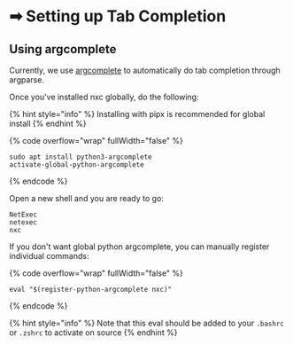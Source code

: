 # ➡ Setting up Tab Completion

## Using argcomplete

Currently, we use [argcomplete](https://github.com/kislyuk/argcomplete) to automatically do tab completion through argparse.

Once you've installed nxc globally, do the following:

{% hint style="info" %}
Installing with pipx is recommended for global install
{% endhint %}

{% code overflow="wrap" fullWidth="false" %}
```
sudo apt install python3-argcomplete
activate-global-python-argcomplete
```
{% endcode %}

Open a new shell and you are ready to go:

```
NetExec
netexec
nxc
```

If you don't want global python argcomplete, you can manually register individual commands:

{% code overflow="wrap" fullWidth="false" %}
```
eval "$(register-python-argcomplete nxc)"
```
{% endcode %}

{% hint style="info" %}
Note that this eval should be added to your `.bashrc` or `.zshrc` to activate on source
{% endhint %}
